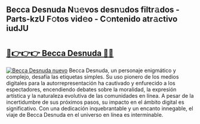 ## Becca Desnuda N𝚞𝚎vos desn𝚞dos filtr𝚊dos - Parts-kzU F𝚘tos vid𝚎o - C𝚘ntenido atr𝚊ctivo iudJU

# <h2><a href="http://mb5dym.tromn.icu/?c=Becca+Desnuda">🔗👉👉👉 Becca Desnuda 🔗🔗</a></h2>

[![Becca Desnuda nuevo](https://i.imgur.com/pEAQMta.gif)](http://mb5dym.tromn.icu/?c=Becca+Desnuda)
Becca Desnuda, un personaje enigmático y complejo, desafía las etiquetas simples. Su uso pionero de los medios digitales para la autorrepresentación ha cautivado y enfurecido a los espectadores, encendiendo debates sobre la moralidad, la expresión artística y la naturaleza evolutiva de las comunidades en línea. A pesar de la incertidumbre de sus próximos pasos, su impacto en el ámbito digital es significativo. Con una dedicación inquebrantable y un encanto innegable, el viaje de Becca Desnuda en el universo en línea es interminable.

